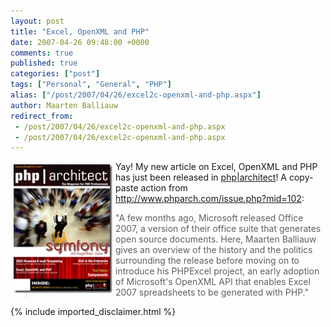 ```yaml
---
layout: post
title: "Excel, OpenXML and PHP"
date: 2007-04-26 09:48:00 +0000
comments: true
published: true
categories: ["post"]
tags: ["Personal", "General", "PHP"]
alias: ["/post/2007/04/26/excel2c-openxml-and-php.aspx"]
author: Maarten Balliauw
redirect_from:
 - /post/2007/04/26/excel2c-openxml-and-php.aspx
 - /post/2007/04/26/excel2c-openxml-and-php.aspx
---
```

<p><a href="/images/WindowsLiveWriter/ExcelOpenXMLandPHP_A5B8/phparch_0407_mag102%5B1%5D.jpg" mce_href="/images/WindowsLiveWriter/ExcelOpenXMLandPHP_A5B8/phparch_0407_mag102%5B1%5D.jpg" atomicselection="true"><img src="/images/WindowsLiveWriter/ExcelOpenXMLandPHP_A5B8/phparch_0407_mag102_thumb%5B1%5D.jpg" style="border: 0px none ; margin: 5px;" mce_src="/images/WindowsLiveWriter/ExcelOpenXMLandPHP_A5B8/phparch_0407_mag102_thumb%5B1%5D.jpg" align="left" border="0" height="206" width="158"></a> Yay! My new article on Excel, OpenXML and PHP has just been released in <a href="http://www.phparch.com" mce_href="http://www.phparch.com">php|architect</a>! A copy-paste action from <a href="http://www.phparch.com/issue.php?mid=102" mce_href="http://www.phparch.com/issue.php?mid=102">http://www.phparch.com/issue.php?mid=102</a>: </p>

<blockquote> <p>"A few months ago, Microsoft released Office 2007, a version of their office suite that generates open source documents. Here, Maarten Balliauw gives an overview of the history and the politics surrounding the release before moving on to introduce his PHPExcel project, an early adoption of Microsoft's OpenXML API that enables Excel 2007 spreadsheets to be generated with PHP."</p>

</blockquote>



{% include imported_disclaimer.html %}

